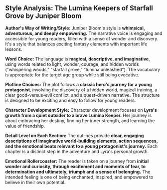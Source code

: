 ## Style Analysis: The Lumina Keepers of Starfall Grove by Juniper Bloom

**Author's Way of Writing/Style:** Juniper Bloom's style is **whimsical, adventurous, and deeply empowering.** The narrative voice is engaging and accessible for young readers, filled with a sense of wonder and discovery. It's a style that balances exciting fantasy elements with important life lessons.

**Word Choice:** The language is **magical, descriptive, and imaginative**, using words related to light, wonder, courage, and hidden worlds ("whispering woods," "starfall grove," "lumina unleashed"). The vocabulary is appropriate for the target age group while still being evocative.

**Plotline Choices:** The plot follows a **classic hero's journey for a young protagonist**, involving the discovery of a hidden world, magical training, a clear good-versus-evil conflict, and a quest-driven narrative. The structure is designed to be exciting and easy to follow for young readers.

**Character Development Style:** Character development focuses on **Lyra's growth from a quiet outsider to a brave Lumina Keeper.** Her journey is about embracing her destiny, finding her inner strength, and learning the value of friendship.

**Detail Level on Each Section:** The outlines provide **clear, engaging descriptions of imaginative world-building elements, action sequences, and the emotional beats relevant to a young protagonist's journey.** Each chapter is a distinct step in the adventure and Lyra's personal growth.

**Emotional Rollercoaster:** The reader is taken on a journey from **initial wonder and curiosity, through excitement and moments of fear, to determination and ultimately, triumph and a sense of belonging.** The intended feeling is one of being enchanted, inspired, and empowered to believe in their own potential.